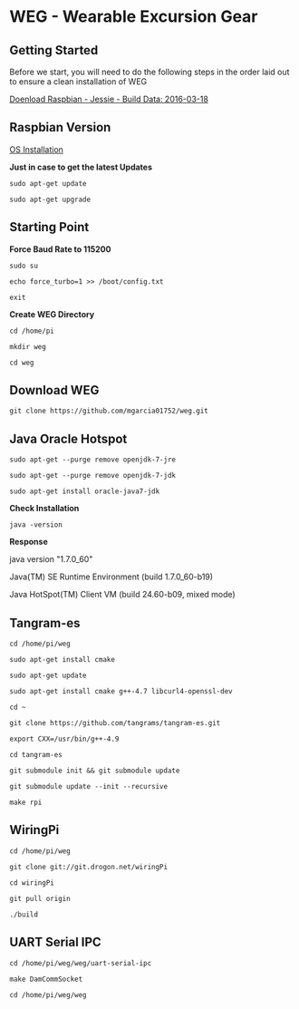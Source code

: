 # WEG - Wearable Excursion Gear

## Getting Started

Before we start, you will need to do the following steps in the order laid out to ensure a clean installation of WEG

[Doenload Raspbian - Jessie - Build Data: 2016-03-18](http://downloads.raspberrypi.org/raspbian/images/raspbian-2016-03-18/)

##  Raspbian Version

[OS Installation](https://www.raspberrypi.org/documentation/installation/installing-images/README.md)

**Just in case to get the latest Updates**

`sudo apt-get update`

`sudo apt-get upgrade`

##  Starting Point

**Force Baud Rate to 115200**

`sudo su ` 

`echo force_turbo=1 >> /boot/config.txt`

`exit`

**Create WEG Directory**

`cd /home/pi`

`mkdir weg`

`cd weg`

##  Download WEG

`git clone https://github.com/mgarcia01752/weg.git`

## Java Oracle Hotspot

`sudo apt-get --purge remove openjdk-7-jre` 

`sudo apt-get --purge remove openjdk-7-jdk`

`sudo apt-get install oracle-java7-jdk`

**Check Installation**

`java -version`

**Response**

java version "1.7.0_60"

Java(TM) SE Runtime Environment (build 1.7.0_60-b19)

Java HotSpot(TM) Client VM (build 24.60-b09, mixed mode)

##  Tangram-es

`cd /home/pi/weg`

`sudo apt-get install cmake`

`sudo apt-get update`

`sudo apt-get install cmake g++-4.7 libcurl4-openssl-dev`

`cd ~`

`git clone https://github.com/tangrams/tangram-es.git`

`export CXX=/usr/bin/g++-4.9`

`cd tangram-es`

`git submodule init && git submodule update`

`git submodule update --init --recursive`

`make rpi`


##  WiringPi

`cd /home/pi/weg`

`git clone git://git.drogon.net/wiringPi`

`cd wiringPi`

`git pull origin`

`./build`

##  UART Serial IPC

`cd /home/pi/weg/weg/uart-serial-ipc`

`make DamCommSocket`

`cd /home/pi/weg/weg`


